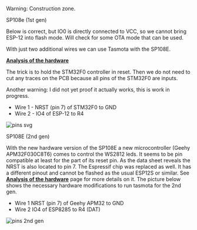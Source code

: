 Warning: Construction zone.

SP108e (1st gen)

Below is correct, but IO0 is directly connected to VCC, so we cannot bring ESP-12 into flash mode. Will check for some OTA mode that can be used.

With just two additional wires we can use Tasmota with the SP108E.

[**Analysis of the hardware**](SP108E-HardwareAnalysis.md)

The trick is to hold the STM32F0 controller in reset. Then we do not need to cut any traces on the PCB because all pins of the STM32F0 are inputs.

Another warning: I did not yet proof it actually works, this is work in progress.

- Wire 1 - NRST (pin 7) of STM32F0 to GND
- Wire 2 - IO4 of ESP-12 to R4


![pins svg](https://user-images.githubusercontent.com/19874899/46259105-0a9dec00-c4d5-11e8-9874-d0f72e7a6934.png)

SP108E (2nd gen)

With the new hardware version of the SP108E a new microcontroller (Geehy APM32F030C8T6) comes to control the WS2812 leds. It seems to be pin compatible at least for the part of its reset pin. As the data sheet reveals the NRST is also located to pin 7. The Espressif chip was replaced as well. It has a different pinout and cannot be flashed as the usual ESP12S or similar. See [**Analysis of the hardware**](SP108E-HardwareAnalysis.md) page for more details on it. The picture below shows the necessary hardware modifications to run tasmota for the 2nd gen.

- Wire 1 NRST (pin 7) of Geehy APM32 to GND
- Wire 2 IO4 of ESP8285 to R4 (DAT)

![pins 2nd gen](https://user-images.githubusercontent.com/6609851/105415886-a3724b80-5c39-11eb-87d2-49238c9ebe25.jpg)
